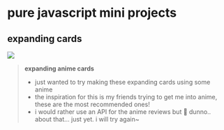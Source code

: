 # pure javascript mini projects

## expanding cards
 <img src="https://github.com/frailuie/js-mini-projects/assets/147780973/85b9b7da-4c6c-42bb-8925-71785508ca75">

 >**expanding anime cards**
>- just wanted to try making these expanding cards using some anime
>- the inspiration for this is my friends trying to get me into anime, these are the most recommended ones!
>- i would rather use an API for the anime reviews but 🤠 dunno.. about that... just yet. i will try again~

